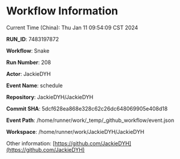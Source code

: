 # Workflow Information

Current Time (China): Thu Jan 11 09:54:09 CST 2024  

**RUN_ID**: 7483197872  

**Workflow**: Snake  

**Run Number**: 208  

**Actor**: JackieDYH  

**Event Name**: schedule  

**Repository**: JackieDYH/JackieDYH  

**Commit SHA**: 5dcf628ea868e328c62c26dc648069905e408d18  

**Event Path**: /home/runner/work/_temp/_github_workflow/event.json  

**Workspace**: /home/runner/work/JackieDYH/JackieDYH  

Other information: [https://github.com/JackieDYH](https://github.com/JackieDYH)
